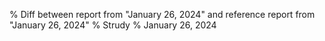 % Diff between report from "January 26, 2024" and reference report from "January 26, 2024"
% Strudy
% January 26, 2024



